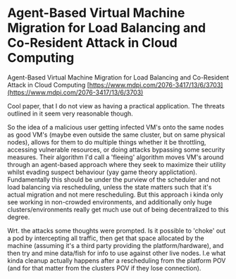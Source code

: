 # Agent-Based Virtual Machine Migration for Load Balancing and Co-Resident Attack in Cloud Computing
Agent-Based Virtual Machine Migration for Load Balancing and Co-Resident Attack in Cloud Computing [https://www.mdpi.com/2076-3417/13/6/3703](https://www.mdpi.com/2076-3417/13/6/3703)

Cool paper, that I do not view as having a practical application. The threats outlined in it seem very reasonable though. 

So the idea of a malicious user getting infected VM's onto the same nodes as good VM's (maybe even outside the same cluster, but on same physical nodes), allows for them to do multiple things whether it be throttling, accessing vulnerable resources, or doing attacks bypassing some security measures. Their algorithm I'd call a 'fleeing' algorithm moves VM's around through an agent-based approach where they seek to maximize their utility whilst evading suspect behaviour (yay game theory applictation). Fundamentally this should be under the purview of the scheduler and not load balancing via rescheduling, unless the state matters such that it's actual migration and not mere rescheduling. But this approach i kinda only see working in non-crowded environments, and additionally only huge clusters/environments really get much use out of being decentralized to this degree.

Wrt. the attacks some thoughts were prompted. Is it possible to 'choke' out a pod by intercepting all traffic, then get that space allocated by the machine (assuming it's a third party providing the platform/hardware), and then try and mine data/fish for info to use against other live nodes. I.e what kinda cleanup actually happens after a rescheduling from the platform POV (and for that matter from the clusters POV if they lose connection).

